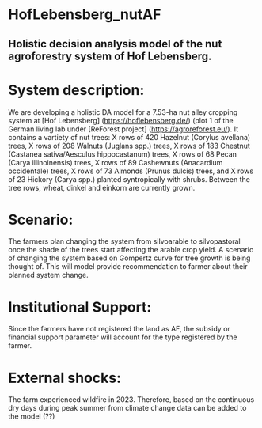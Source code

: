 # HofLebensberg_nutAF
## Holistic decision analysis model of the nut agroforestry system of Hof Lebensberg.

# System description:
We are developing a holistic DA model for a 7.53-ha nut alley cropping system at [Hof Lebensberg] (https://hoflebensberg.de/) (plot 1 of the German living lab under [ReForest project] (https://agroreforest.eu/).
It contains a vartiety of nut trees:
X rows of 420 Hazelnut (Corylus avellana) trees, 
X rows of 208 Walnuts (Juglans spp.) trees,
X rows of 183 Chestnut (Castanea sativa/Aesculus hippocastanum) trees, 
X rows of 68 Pecan (Carya illinoinensis) trees, 
X rows of 89 Cashewnuts (Anacardium occidentale) trees,
X rows of 73 Almonds (Prunus dulcis) trees, and 
X rows of 23 Hickory (Carya spp.)  planted syntropically with shrubs. Between the tree rows, wheat, dinkel and einkorn are currently grown. 

# Scenario:
The farmers plan changing the system from silvoarable to silvopastoral once the shade of the trees start affecting the arable crop yield. A scenario of changing the system based on Gompertz curve for tree growth is being thought of. This will model provide recommendation to farmer about their planned system change. 

# Institutional Support:
Since the farmers have not registered the land as AF, the subsidy or financial support parameter  will account for the type registered by the farmer.

# External shocks:
The farm experienced wildfire in 2023. Therefore, based on the continuous dry days during peak summer from climate change data can be added to the model (??)
